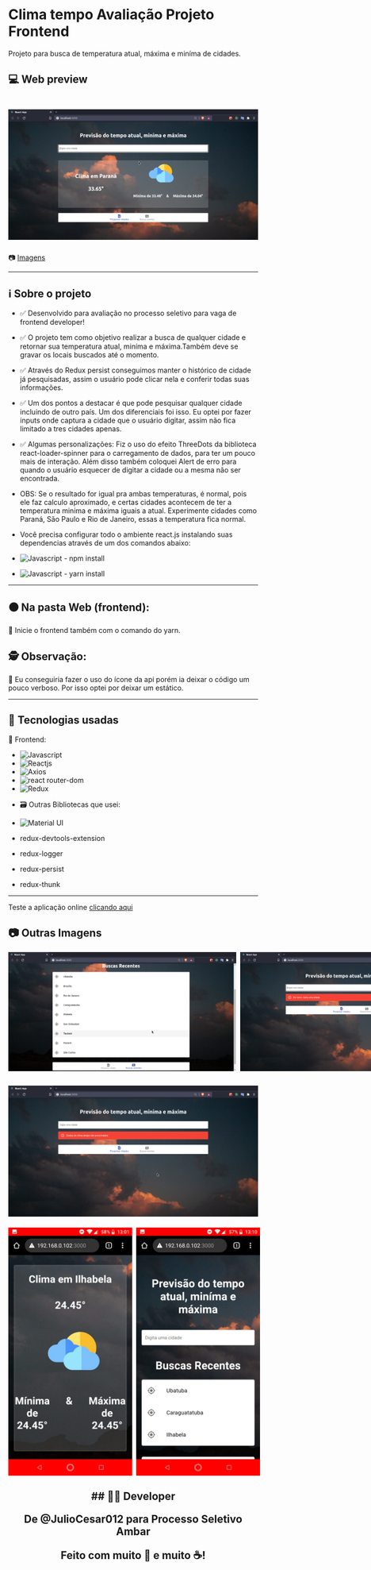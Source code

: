 # Clima tempo Avaliação Projeto Frontend

Projeto para busca de temperatura atual, máxima e miníma de cidades.

## 💻 Web preview

<h1 align="center">
    <img src="src/assets/TelaInicialPC.png">
</h1>

📷 [Imagens](#-outras-imagens)

---

## ℹ️ Sobre o projeto

- ✅ Desenvolvido para avaliação no processo seletivo para vaga de frontend developer!

- ✅ O projeto tem como objetivo realizar a busca de qualquer cidade e retornar sua temperatura atual, miníma e máxima.Também deve se gravar os locais buscados até o momento.

- ✅ Através do Redux persist conseguimos manter o histórico de cidade já pesquisadas, assim o usuário pode clicar nela e conferir todas suas informações.

- ✅ Um dos pontos a destacar é que pode pesquisar qualquer cidade incluindo de outro país. Um dos diferenciais foi isso. Eu optei por fazer inputs onde captura a cidade que o usuário digitar, assim não fica limitado a tres cidades apenas.

* ✅ Algumas personalizações: Fiz o uso do efeito ThreeDots da biblioteca react-loader-spinner para o carregamento de dados, para ter um pouco mais de interação. Além disso também coloquei Alert de erro para quando o usuário esquecer de digitar a cidade ou a mesma não ser encontrada.

* OBS: Se o resultado for igual pra ambas temperaturas, é normal, pois ele faz calculo aproximado, e certas cidades acontecem de ter a temperatura minima e máxima iguais a atual. Experimente cidades como Paraná, São Paulo e Rio de Janeiro, essas a temperatura fica normal.

* Você precisa configurar todo o ambiente react.js instalando suas dependencias através de um dos comandos abaixo:

- <img src="https://img.shields.io/badge/-Nodejs-026e00?logo=Node.js&logoColor=white&labelColor=026e00" alt="Javascript" /> - npm install

- <img src="https://img.shields.io/badge/-Yarn-117cad?logo=yarn&logoColor=white&labelColor=117cad" alt="Javascript" /> - yarn install

---

## ⚫ Na pasta Web (frontend):

🔲 Inicie o frontend também com o comando do yarn.

## 🕵️ Observação:

📜 Eu conseguiria fazer o uso do ícone da api porém ia deixar o código um pouco verboso. Por isso optei por deixar um estático.

---

## 🚀 Tecnologias usadas

💚 Frontend:

- <img src="https://img.shields.io/badge/-Javascript-D2B523?logo=javascript&logoColor=white&labelColor=D2B523" alt="Javascript" />

- <img src="https://img.shields.io/badge/-React.js-61dafb?logo=react&logoColor=white&labelColor=61dafb" alt="Reactjs" />

- <img src="https://media.vlpt.us/images/zofqofhtltm8015/post/10f9a3b9-114d-4ba9-a903-49c122bbe25d/image.png" width="80" alt="Axios" />

- <img src="https://img.shields.io/badge/-React_Router_Dom-E94949?logo=react-router&logoColor=white&labelColor=E94949" alt="react router-dom" />

- <img src="https://img.shields.io/badge/-Redux-764abc?logo=redux&logoColor=white&labelColor=764abc" alt="Redux" />

* 🗃️ Outras Bibliotecas que usei:

* <img href="https://material-ui.com/pt/" src="https://img.shields.io/badge/-Material UI-2786E5?logo=material-ui&logoColor=white&labelColor=2786E5" alt="Material UI" />

* redux-devtools-extension
* redux-logger
* redux-persist
* redux-thunk
---

Teste a aplicação online [clicando aqui][linkapp]

## 📷 Outras Imagens

<div align="center">
    <div style="display: flex; align-items: flex-start;">
        <img src="src/assets/BuscaRecentes.png" width="460px">
        &nbsp;&nbsp;
        <img src="src/assets/ErroInserirCidade.png" width="460px">
    </div>
</div>

 <h2 align="center">
     <img src="src/assets/CidadeNaoEncontrada.png">
 </h2>

<div align="center">
    <div style="display: flex; align-items: flex-start;">
        <img width="250px" src="src/assets/TelaInicialMobile1.jpeg">
        &nbsp;&nbsp;
        <img width="250px" src="src/assets/TelaInicialMobile3.jpeg">
    </div>
</div>


<h2 align="center">
## 👨‍💻 Developer

De @JulioCesar012 para Processo Seletivo Ambar

Feito com muito 💚 e muito ☕!
</h2>

[linkapp]:https://climatempo2021.herokuapp.com

